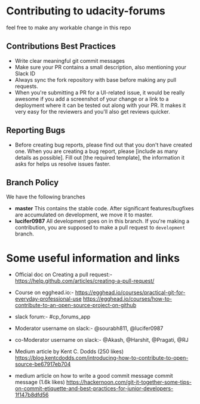 # Contributing to udacity-forums
feel free to make any workable change in this repo 

## Contributions Best Practices
* Write clear meaningful git commit messages
* Make sure your PR contains a small description, also mentioning your Slack ID
* Always sync the fork repository with base before making any pull requests.
* When you're submitting a PR for a UI-related issue, it would be really awesome if you add a screenshot of your change or a link to a deployment where it can be tested out along with your PR. It makes it very easy for the reviewers and you'll also get reviews quicker.

## Reporting Bugs

* Before creating bug reports, please find out that you don't have created one. When you are creating a bug report, please [include as many details as possible]. Fill out [the required template], the information it asks for helps us resolve issues faster.

## Branch Policy

We have the following branches

* **master**
   This contains the stable code. After significant features/bugfixes are accumulated on development, we move it to master.
* **lucifer0987**
     All development goes on in this branch. If you're making a contribution,
     you are supposed to make a pull request to `development` branch.

# Some useful information and links

* Official doc on Creating a pull request:-
      https://help.github.com/articles/creating-a-pull-request/

* Course on egghead.io:-
      https://egghead.io/courses/practical-git-for-everyday-professional-use
      https://egghead.io/courses/how-to-contribute-to-an-open-source-project-on-github
    
* slack forum:-
      #cp_forums_app

* Moderator username on slack:-
      @sourabh811, @lucifer0987
    
* co-Moderator username on slack:-
      @Akash, @Harshit, @Pragati, @RJ
      
* Medium article by Kent C. Dodds (250 likes)
      https://blog.kentcdodds.com/introducing-how-to-contribute-to-open-source-be67917eb704
      
* medium article on how to write a good commit message commit message (1.6k likes)
      https://hackernoon.com/git-it-together-some-tips-on-commit-etiquette-and-best-practices-for-junior-developers-1f147b8dfd56 
